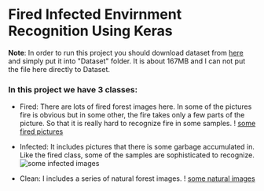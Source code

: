 # Fired Infected Envirnment Recognition Using Keras
**Note**: In order to run this project you should download dataset from [here](https://drive.google.com/file/d/1c1ADHs3uPMgQgoaAg36N--5-06FbFM23/view) and simply put it into "Dataset" folder. It is about 167MB and I can not put the file here directly to Dataset. 

### In this project we have 3 classes:
* Fired: There are lots of fired forest images here. In some of the pictures fire is obvious but in some other, the fire takes only a few parts of the picture. So that it is really hard to recognize fire in some samples. 
! [some fired pictures ](https://drive.google.com/open?id=1ZozO6YYfYbVpegQ6uO-m_hmRBmYUq23E)

* Infected: It includes pictures that there is some garbage accumulated in. Like the fired class, some of the samples are sophisticated to recognize. 
![some infected images](https://drive.google.com/open?id=1xp_K1KPja8LQHDwlHJoVyTOKcvs8dj2K)
* Clean: I includes a series of natural forest images.
 ! [some natural images](https://github.com/mohsenSohrabi/Fired_Infected_Envirnment_Recognition/blob/master/sample_images/clean_samples.jpg)
 
